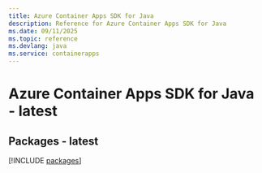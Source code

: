 ```yaml
---
title: Azure Container Apps SDK for Java
description: Reference for Azure Container Apps SDK for Java
ms.date: 09/11/2025
ms.topic: reference
ms.devlang: java
ms.service: containerapps
---
```

# Azure Container Apps SDK for Java - latest
## Packages - latest
[!INCLUDE [packages](container-apps-index.md)]